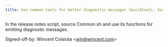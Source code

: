 ```yaml
---
title: Use common tools for better diagnostic messages (buildtools, 4ac65e8)
---
```


In the release notes script, source Common.sh and use its functions for emitting diagnostic messages.

Signed-off-by: Wincent Colaiuta &lt;win@wincent.com&gt;
